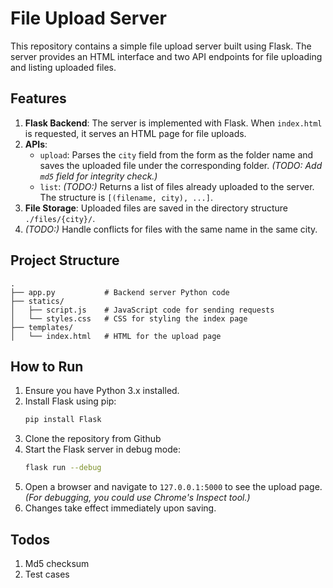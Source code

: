 # File Upload Server

This repository contains a simple file upload server built using Flask. The server provides an HTML interface and two API endpoints for file uploading and listing uploaded files.

## Features

1. **Flask Backend**: The server is implemented with Flask. When `index.html` is requested, it serves an HTML page for file uploads.
2. **APIs**:
   - `upload`: Parses the `city` field from the form as the folder name and saves the uploaded file under the corresponding folder. *(TODO: Add `md5` field for integrity check.)*
   - `list`: *(TODO:)* Returns a list of files already uploaded to the server. The structure is `[(filename, city), ...]`.
3. **File Storage**: Uploaded files are saved in the directory structure `./files/{city}/`.
4. *(TODO:)* Handle conflicts for files with the same name in the same city.

## Project Structure

```
.
├── app.py           # Backend server Python code
├── statics/
│   ├── script.js    # JavaScript code for sending requests
│   └── styles.css   # CSS for styling the index page
├── templates/
│   └── index.html   # HTML for the upload page
```

## How to Run

1. Ensure you have Python 3.x installed.
2. Install Flask using pip:
   ```bash
   pip install Flask
   ```
3. Clone the repository from Github
4. Start the Flask server in debug mode:
   ```bash
   flask run --debug
   ```
5. Open a browser and navigate to `127.0.0.1:5000` to see the upload page. *(For debugging, you could use Chrome's Inspect tool.)*
6. Changes take effect immediately upon saving.



## Todos

1. Md5 checksum
2. Test cases